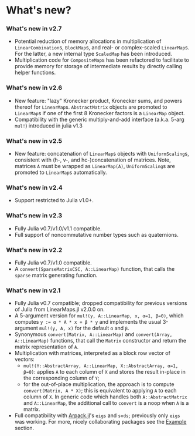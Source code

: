 # What's new?

### What's new in v2.7
*   Potential reduction of memory allocations in multiplication of
    `LinearCombination`s, `BlockMap`s, and real- or complex-scaled `LinearMap`s.
    For the latter, a new internal type `ScaledMap` has been introduced.
*   Multiplication code for `CompositeMap`s has been refactored to facilitate to
    provide memory for storage of intermediate results by directly calling helper
    functions.

### What's new in v2.6
*   New feature: "lazy" Kronecker product, Kronecker sums, and powers thereof
    for `LinearMap`s. `AbstractMatrix` objects are promoted to `LinearMap`s if
    one of the first 8 Kronecker factors is a `LinearMap` object.
*   Compatibility with the generic multiply-and-add interface (a.k.a. 5-arg
    `mul!`) introduced in julia v1.3

### What's new in v2.5
*   New feature: concatenation of `LinearMap`s objects with `UniformScaling`s,
    consistent with (h-, v-, and hc-)concatenation of matrices. Note, matrices
    `A` must be wrapped as `LinearMap(A)`, `UniformScaling`s are promoted to
    `LinearMap`s automatically.

### What's new in v2.4
*   Support restricted to Julia v1.0+.

### What's new in v2.3
*   Fully Julia v0.7/v1.0/v1.1 compatible.
*   Full support of noncommutative number types such as quaternions.

### What's new in v2.2
*   Fully Julia v0.7/v1.0 compatible.
*   A `convert(SparseMatrixCSC, A::LinearMap)` function, that calls the `sparse`
    matrix generating function.

### What's new in v2.1
*   Fully Julia v0.7 compatible; dropped compatibility for previous versions of
    Julia from LinearMaps.jl v2.0.0 on.
*   A 5-argument version for `mul!(y, A::LinearMap, x, α=1, β=0)`, which
    computes `y := α * A * x + β * y` and implements the usual 3-argument
    `mul!(y, A, x)` for the default `α` and `β`.
*   Synonymous `convert(Matrix, A::LinearMap)` and `convert(Array, A::LinearMap)`
    functions, that call the `Matrix` constructor and return the matrix
    representation of `A`.
*   Multiplication with matrices, interpreted as a block row vector of vectors:
    * `mul!(Y::AbstractArray, A::LinearMap, X::AbstractArray, α=1, β=0)`:
      applies `A` to each column of `X` and stores the result in-place in the
      corresponding column of `Y`;
    * for the out-of-place multiplication, the approach is to compute
      `convert(Matrix, A * X)`; this is equivalent to applying `A` to each
      column of `X`. In generic code which handles both `A::AbstractMatrix` and
      `A::LinearMap`, the additional call to `convert` is a noop when `A` is a
      matrix.
*   Full compatibility with [Arpack.jl](https://github.com/JuliaLinearAlgebra/Arpack.jl)'s
    `eigs` and `svds`; previously only `eigs` was working. For more, nicely
    collaborating packages see the [Example](#example) section.
